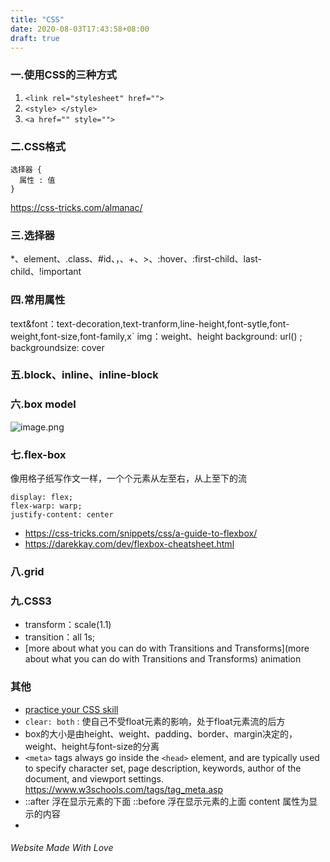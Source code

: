 ```yaml
---
title: "CSS"
date: 2020-08-03T17:43:58+08:00
draft: true
---
```


### 一.使用CSS的三种方式

1. `<link rel="stylesheet" href="">`
2. `<style> </style>`
3. `<a href="" style="">`

### 二.CSS格式
```
选择器 {
  属性 : 值
}
```
https://css-tricks.com/almanac/

### 三.选择器
*、element、.class、#id、，、+、>、:hover、:first-child、last-child、!important

### 四.常用属性
text&font：text-decoration,text-tranform,line-height,font-sytle,font-weight,font-size,font-family,x`
img：weight、height
background: url() ;
backgroundsize: cover


### 五.block、inline、inline-block

### 六.box model
![image.png](https://upload-images.jianshu.io/upload_images/10432256-6ea3c223c53f84a0.png?imageMogr2/auto-orient/strip%7CimageView2/2/w/1240)

### 七.flex-box
像用格子纸写作文一样，一个个元素从左至右，从上至下的流
```
display: flex;
flex-warp: warp;
justify-content: center
```
- https://css-tricks.com/snippets/css/a-guide-to-flexbox/
- https://darekkay.com/dev/flexbox-cheatsheet.html
### 八.grid

### 九.CSS3
- transform：scale(1.1)
- transition：all 1s;
- [more about what you can do with Transitions and Transforms](more about what you can do with Transitions and Transforms)
animation
### 其他
- [practice your CSS skill](https://www.freecodecamp.org/learn/responsive-web-design/basic-css/)
- `clear: both` : 使自己不受float元素的影响，处于float元素流的后方
- box的大小是由height、weight、padding、border、margin决定的，weight、height与font-size的分离
- `<meta>` tags always go inside the `<head>` element, and are typically used to specify character set, page description, keywords, author of the document, and viewport settings. https://www.w3schools.com/tags/tag_meta.asp
- ::after 浮在显示元素的下面  ::before 浮在显示元素的上面 content 属性为显示的内容
- 

###### Website Made With Love


